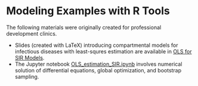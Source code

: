 # Modeling Examples with R Tools

The following materials were originally created for professional development clinics.

* Slides (created with LaTeX) introducing compartmental models for infectious diseases with least-squres estimation are available in [OLS for SIR Models](https://github.com/arielcintronarias/modeling_r/blob/main/assets/ols_sir.pdf).
* The Jupyter notebook [OLS_estimation_SIR.ipynb](https://github.com/arielcintronarias/modeling_r/blob/main/OLS_estimation_SIR.ipynb) involves numerical solution of differential equations, global optimization, and bootstrap sampling.
